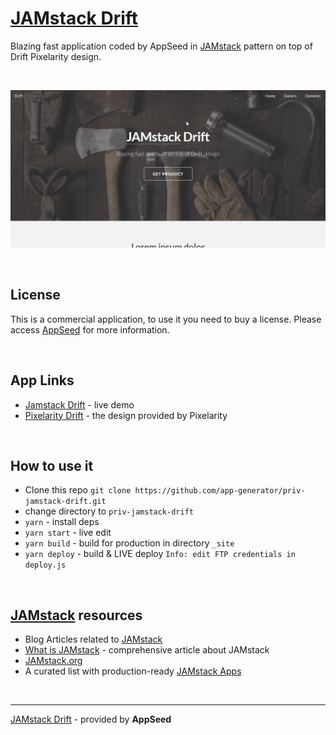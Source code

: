 # [JAMstack Drift](https://appseed.us/apps/jamstack/jamstack-drift-pixelarity)

Blazing fast application coded by AppSeed in [JAMstack](https://jamstack.org/) pattern on top of Drift Pixelarity design.

<br />

![JAMstack Drift - Gif animated intro.](https://github.com/app-generator/static/blob/master/products/jamstack-drift-intro.gif?raw=true)

<br />

## License

This is a commercial application, to use it you need to buy a license. Please access [AppSeed](https://appseed.us/pricing) for more information.

<br />

## App Links

- [Jamstack Drift](https://jamstack-drift.appseed.us/) - live demo
- [Pixelarity Drift](https://pixelarity.com/drift) - the design provided by Pixelarity 

<br />

## How to use it

- Clone this repo `git clone https://github.com/app-generator/priv-jamstack-drift.git`
- change directory to `priv-jamstack-drift`
- `yarn` - install deps
- `yarn start` - live edit
- `yarn build` - build for production in directory `_site`
- `yarn deploy` - build & LIVE deploy `Info: edit FTP credentials in deploy.js `

<br />

## [JAMstack](https://jamstack.org/) resources

- Blog Articles related to [JAMstack](https://blog.appseed.us/tag/jamstack/)
- [What is JAMstack](https://blog.appseed.us/what-is-jamstack/) - comprehensive article about JAMstack
- [JAMstack.org](https://jamstack.org/)
- A curated list with production-ready [JAMstack Apps](https://appseed.us/apps/jamstack)

<br />

---
[JAMstack Drift](https://appseed.us/apps/jamstack/jamstack-drift-pixelarity) - provided by **AppSeed**
